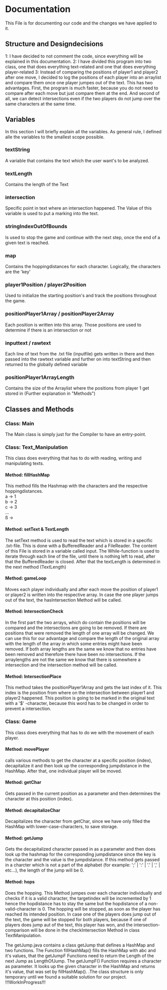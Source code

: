 # Documentation
This File is for documenting our code and the changes we have applied to it. 

## Structure and Designdecisions 
1: I have decided to not comment the code, since everything will be explained in this documentation.
2: I have divided this program into two class, one that does everything text-related and one that does
everything player-related
3: Instead of comparing the positions of player1 and player2 after one move, I decided to log the positions of each player into an
arraylist and compare them once one player jumpes out of the text. This has two advantages. First, the program is much faster,
because you do not need to compare after each move but just compare them at the end. And second of all, we can detect intersections 
even if the two players do not jump over the same characters at the same time.  

## Variables  
In this section I will briefly explain all the variables.
As general rule, I defined alle the variables to the smallest scope possible.

### textString 
A variable that contains the text which the user want's to be analyzed.  
### textLength
Contains the length of the Text 
### intersection 
Specific point in text where an intersection happened. 
The Value of this variable is used to put a marking into the text.
### stringIndexOutOfBounds
Is used to stop the game and continue with the next step, once the end of a given text is reached.
### map
Contains the hoppingdistances for each character. Logically, the characters are the 'key'
### player1Position / player2Position
Used to initialize the starting position's and track the positions throughout the game.
### positionPlayer1Array / positionPlayer2Array
Each position is written into this array. Those positions are used to determine if there is 
an intersection or not
### inputtext / rawtext 
Each line of text from the .txt file (inputfile) gets written in there and then passed 
into the rawtext variable and further on into textString and then returned to the globally 
defined variable
### positionPlayer1ArrayLength
Contains the size of the Arraylist where the positions from player 1 get stored in
(Further explanation in "Methods")
###  

## Classes and Methods

###  Class: Main
The Main class is simply just for the Compiler to have an entry-point.

### Class: Text_Manipulation 
This class does everything that has to do with reading, writing and manipulating texts.

#### Method: fillHashMap
This method fills the Hashmap with the characters and the respective hoppingdistances. <br>
a -> 1 <br>
b -> 2 <br>
c -> 3 <br>
... <br>
ß -> <br>
#### Method: setText & TextLength
The setText method is used to read the text which is stored in a specific .txt-file.
This is done with a BufferedReader and a FileReader. The content of this File is stored in a variable called input.
The While-function is used to iterate through each line of the file, until there is nothing left to read,
after that the BufferedReader is closed. After that the textLength is determined in the next method (TextLength)
#### Method: gameLoop
Moves each player individually and after each move the position of player1 or player2 is written into the 
respective array. In case the one player jumps out of the text, the hasIntersection Method will be called.
#### Method: IntersectionCheck
In the first part the two arrays, which do contain the positions will be compared and the intersections 
are going to be removed. If there are positions that were removed the length of one array will be changed.
We can use this for our advantage and compare the length of the original array with the length of the array 
in which some entries might have been removed. If both array lengths are the same we know that no entries have been removed 
and therefore there have been no intersections. 
If the arraylengths are not the same we know that there is somewhere a intersection and the intersection method will be called.
#### Method: IntersectionPlace
This method takes the positionPlayer1Array and gets the last index of it. 
This index is the position from where on the intersection between player1 and player2 happened. 
This position is going to be marked in the original text with a '$' -character, because this word has to be changed 
in order to prevent a intersection. 

### Class: Game 
This class does everything that has to do we with the movement of each player.
#### Method: movePlayer
calls various methods to get the character at a specific position (index), decapitalize it and then look up the corresponding 
jumpdistance in the HashMap. After that, one individual player will be moved. 
#### Method: getChar
Gets passed in the current position as a parameter and then determines the character at this position (index). 
#### Method: decapitalizeChar
Decapitalizes the character from getChar, since we have only filled the HashMap with lower-case-characters, 
to save storage. 
#### Method: getJump
Gets the decapitalized character passed in as a parameter and then does look up the hashmap for the corresponding jumpdistance 
since the key is the character and the value is the jumpdistance. If this method gets passed in a charcter which is not a 
part of the alphabet (for example: ';' | ':' | '.' | ',' | etc...), the length of the jump will be 0. 
#### Method: hops
Does the hopping. This Method jumpes over each character individually and checks if it is a valid character, the targetindex will 
be incremented by 1 hence the hopdistance has to stay the same but the hopdistance of a non-valid-character is 0.
The hopping will be stopped, as soon as the player has reached its intended position. 
In case one of the players does jump out of the text, the game will be stopped for both players, because if one of players does 
jump aut of the text, this player has won, and the intersection-comparison will be done  in the checkIntersection Method 
in class TextManipulation. 






The getJump.java contains a class getJump that defines a HashMap and two functions. The Function fillHashMap() fills the HashMap
with abc and it's values, that the getJumpF Functions need to return the Length of the next Jump as LengthOfJump. The getJumpF()
Function requires a character as parameter. It looks up the given character in the HashMap and returns it's value, that was set
by fillHashMap(). .The class structure is only temporary until we found a suitable solution for our project. !!!WorkInProgress!!!